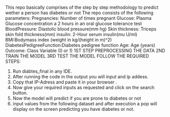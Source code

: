 This repo basically comprises of the step by step methodology to predict wether a person has diabetes or not
The repo consists of the following parameters:
Pregnancies: Number of times pregnant
Glucose: Plasma Glucose concentration a 2 hours in an oral glucose tolerance test
BloodPressure: Diastolic blood pressure(mm hg)
Skin thickness: Triceps skin fold thickness(mm)
insulin: 2-Hour serum insulin(mu U/ml)
BMI:Bodymass index (weight in kg/(height in m)^2)
DiabetesPedigreeFunction:Diabetes pedigree function 
Age: Age (years)
Outcome: Class Variable (0 or 1)
1ST STEP PREPROCESSING THE DATA
2ND TRAIN THE MODEL
3RD TEST THE MODEL
FOLLOW THE REQUIRED STEPS:
1) Run diabtes_final in any IDE.
2) After running the code in the output you will input and ip addess.
3) Copy that IP-Adress and paste it in your browser .
4) Now give your required inputs as requested and click on the search button.
5) Now the model will predict if you are prone to diabetes or not 
6) input values from the following dataset and after execution a pop will display on the screen predicting you have diabetes or not.

